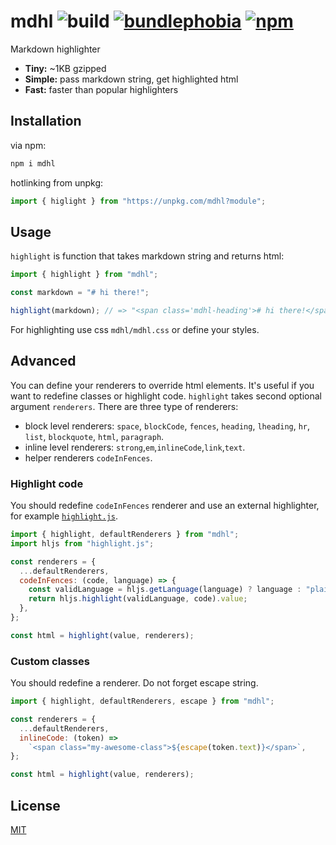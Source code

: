 # mdhl ![build](https://github.com/petersolopov/mdhl/workflows/build/badge.svg) [![bundlephobia](https://badgen.net/bundlephobia/minzip/mdhl)](https://bundlephobia.com/result?p=mdhl) [![npm](https://badgen.net/npm/v/mdhl)](https://www.npmjs.com/package/mdhl)

Markdown highlighter

- **Tiny:** ~1KB gzipped
- **Simple:** pass markdown string, get highlighted html
- **Fast:** faster than popular highlighters

## Installation

via npm:

```bash
npm i mdhl
```

hotlinking from unpkg:

```js
import { higlight } from "https://unpkg.com/mdhl?module";
```

## Usage

`highlight` is function that takes markdown string and returns html:

```js
import { highlight } from "mdhl";

const markdown = "# hi there!";

highlight(markdown); // => "<span class='mdhl-heading'># hi there!</span>"
```

For highlighting use css `mdhl/mdhl.css` or define your styles.

## Advanced

You can define your renderers to override html elements. It's useful if you want to redefine classes or highlight code. `highlight` takes second optional argument `renderers`. There are three type of renderers:

- block level renderers: `space`, `blockCode`, `fences`, `heading`, `lheading`, `hr`, `list`, `blockquote`, `html`, `paragraph`.
- inline level renderers: `strong`,`em`,`inlineCode`,`link`,`text`.
- helper renderers `codeInFences`.

### Highlight code

You should redefine `codeInFences` renderer and use an external highlighter, for example [`highlight.js`](https://highlightjs.org/).

```js
import { highlight, defaultRenderers } from "mdhl";
import hljs from "highlight.js";

const renderers = {
  ...defaultRenderers,
  codeInFences: (code, language) => {
    const validLanguage = hljs.getLanguage(language) ? language : "plaintext";
    return hljs.highlight(validLanguage, code).value;
  },
};

const html = highlight(value, renderers);
```

### Custom classes

You should redefine a renderer. Do not forget escape string.

```js
import { highlight, defaultRenderers, escape } from "mdhl";

const renderers = {
  ...defaultRenderers,
  inlineCode: (token) =>
    `<span class="my-awesome-class">${escape(token.text)}</span>`,
};

const html = highlight(value, renderers);
```

## License

[MIT](/LICENSE)
